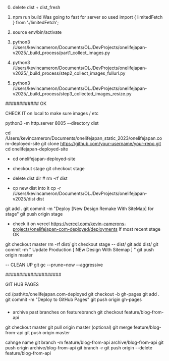0. delete dist + dist_fresh

1. npm run build
   Was going to fast for server so used
   import { limitedFetch } from './limitedFetch';

2. source env/bin/activate

3. python3 /Users/kevincameron/Documents/OLJDevProjects/onelifejapan-v2025/\_build_process/part1_collect_images.py

4. python3 /Users/kevincameron/Documents/OLJDevProjects/onelifejapan-v2025/\_build_process/step2_collect_images_fullurl.py

5. python3 /Users/kevincameron/Documents/OLJDevProjects/onelifejapan-v2025/\_build_process/step3_collected_images_resize.py

############
OK

CHECK IT on local to make sure images / etc

python3 -m http.server 8005 --directory dist

<!-- cd dist
python3 -m http.server 8005 -->

<!-- Branch Definitions
main (or master):
The primary branch containing the stable and production-ready code.

stage (or staging):
A branch used for testing and quality assurance before changes are merged into main. It reflects a pre-production environment where you can validate new features.

deploy (or deploy-branch):
A dedicated branch for deployment purposes. It can be the same as stage or a separate branch depending on your workflow.

production (or live):
Sometimes used interchangeably with main, but in some workflows, it's a separate branch reflecting the live site. -->

cd /Users/kevincameron/Documents/onelifejapan_static_2023/onelifejapan.com-deployed-site
git clone https://github.com/your-username/your-repo.git
cd onelifejapan-deployed-site

- cd onelifejapan-deployed-site
- checkout stage
  git checkout stage

- delete dist dir #
  rm -rf dist
- cp new dist into it
  cp -r /Users/kevincameron/Documents/OLJDevProjects/onelifejapan-v2025/dist dist

git add .
git commit -m "Deploy [New Design Remake With SiteMap] for stage"
git push origin stage

- check it on vercel
  https://vercel.com/kevin-camerons-projects/onelifejapan-com-deployed/deployments
  If most recent stage OK

git checkout master
rm -rf dist/
git checkout stage -- dist/
git add dist/
git commit -m " Update Production [ NEw Design With Sitemap ] "
git push origin master

-- CLEAN UP
git gc --prune=now --aggressive

####################

GIT HUB PAGES

cd /path/to/onelifejapan.com-deployed
git checkout -b gh-pages
git add .
git commit -m "Deploy to GitHub Pages"
git push origin gh-pages

###

- archive past branches
  on featurebranch
  git checkout feature/blog-from-api

git checkout master
git pull origin master (optional)
git merge feature/blog-from-api
git push origin master

cahnge name
git branch -m feature/blog-from-api archive/blog-from-api
git push origin archive/blog-from-api
git branch -r
git push origin --delete feature/blog-from-api
